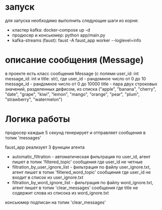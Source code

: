 # запуск
для запуска необходимо выполнить следующие шаги из корня:

* кластер kafka: docker-compose up -d
* продюсер и консьюмер: python app/main.py
* kafka-streams (faust): faust -A faust_app worker --loglevel=info

# описание сообщения (Message)
в проекте есть класс сообщения Message (с полями user_id: int message_id: int и title: str), где
user_id - рандомное число от 0 до 10
message_id - рандомное число от 0 до 10000
title - пара двух строковых значений, разделенных дефисом, из списка ("apple", "banana", "cherry", "date", "grape", "kiwi", "lemon", "mango", "orange", "pear", "plum", "strawberry", "watermelon")

# Логика работы
продюсер каждые 5 секунд генерирует и отправляет сообщения в топик 'messages'

faust_app реализует 3 функции агента
* automatic_filtration - автоматическая фильтрация по user_id, агент пишет в топик 'filtered_topic' сообщения где user_id не четные
* filtration_by_user_ignore_list - фильтрация по файлу user_ignore.txt, агент пишет в топик 'filtered_word_topic' сообщения где user_id не входит в список из user_ignore.txt
* filtration_by_word_ignore_list - фильтрация по файлу word_ignore.txt, агент пишет в топик 'clear_messages' сообщения где title не содержит слова из списока из word_ignore.txt

консьюмер подписан на топик 'clear_messages'
